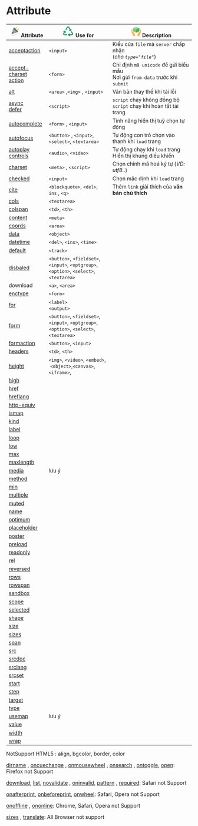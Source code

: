 # Attribute

| ![1](https://raw.githubusercontent.com/Zenfection/Image/master/2021/06/13-10-10-39-icons8-electrical.png)Attribute                 | ![icons8recyclingpng](https://raw.githubusercontent.com/Zenfection/Image/master/2021/06/23-19-31-16-icons8-recycling.png) Use for | ![1](https://raw.githubusercontent.com/Zenfection/Image/master/2021/06/13-10-06-26-icons8-handle_with_care.png)Description |
| ---------------------------------------------------------------------------------------------------------------------------------- | --------------------------------------------------------------------------------------------------------------------------------- | -------------------------------------------------------------------------------------------------------------------------- |
| [accept](https://www.w3schools.com/tags/att_accept.asp)<brv>[action](https://www.w3schools.com/tags/att_action.asp)                | `<input>`                                                                                                                         | Kiểu của `file` mà `server` chấp nhận<br>(*cho `type="file"`*)                                                             |
| [accept-charset](https://www.w3schools.com/tags/att_accept-charset.asp)<br>[action](https://www.w3schools.com/tags/att_action.asp) | `<form>`                                                                                                                          | Chỉ định `mã unicode` để gửi biểu mẫu<br>Nơi gửi `from-data` trước khi `submit`                                            |
| [alt](https://www.w3schools.com/tags/att_alt.asp)                                                                                  | `<area>` ,`<img>` , `<input>`                                                                                                     | Văn bản thay thế khi tải lỗi                                                                                               |
| [async](https://www.w3schools.com/tags/att_async.asp)<br>[defer](https://www.w3schools.com/tags/att_defer.asp)                     | `<script>`                                                                                                                        | `script` chạy không đồng bộ<br>`script` chạy khi hoàn tất tải trang                                                        |
| [autocomplete](https://www.w3schools.com/tags/att_autocomplete.asp)                                                                | `<form>` , `<input>`                                                                                                              | Tính năng hiển thị tuỳ chọn tự động                                                                                        |
| [autofocus](https://www.w3schools.com/tags/att_autofocus.asp)                                                                      | `<button>` , `<input>`, `<select>`, `<textarea>`                                                                                  | Tự động con trỏ chọn vào thanh khi `load` trang                                                                            |
| [autoplay](https://www.w3schools.com/tags/att_autoplay.asp)<br>[controls](https://www.w3schools.com/tags/att_controls.asp)         | `<audio>`, `<video>`                                                                                                              | Tự động chạy khi `load` trang<br>Hiển thị khung điều khiển                                                                 |
| [charset](https://www.w3schools.com/tags/att_charset.asp)                                                                          | `<meta>` , `<script>`                                                                                                             | Chọn chỉnh mã hoá ký tự (*VD: utf8..*)                                                                                     |
| [checked](https://www.w3schools.com/tags/att_checked.asp)                                                                          | `<input>`                                                                                                                         | Chọn mặc định khi `load` trang                                                                                             |
| [cite](https://www.w3schools.com/tags/att_cite.asp)                                                                                | `<blockquote>`, `<del>`, `ins` , `<q>`                                                                                            | Thêm `link` giải thích của **văn bản chú thích**                                                                           |
| [cols](https://www.w3schools.com/tags/att_cols.asp)                                                                                | `<textarea>`                                                                                                                      |                                                                                                                            |
| [colspan](https://www.w3schools.com/tags/att_colspan.asp)                                                                          | `<td>`, `<th>`                                                                                                                    |                                                                                                                            |
| [content](https://www.w3schools.com/tags/att_content.asp)                                                                          | `<meta>`                                                                                                                          |                                                                                                                            |
| [coords](https://www.w3schools.com/tags/att_coords.asp)                                                                            | `<area>`                                                                                                                          |                                                                                                                            |
| [data](https://www.w3schools.com/tags/att_data.asp)                                                                                | `<object>`                                                                                                                        |                                                                                                                            |
| [datetime](https://www.w3schools.com/tags/att_datetime.asp)                                                                        | `<del>`, `<ins>`, `<time>`                                                                                                        |                                                                                                                            |
| [default](https://www.w3schools.com/tags/att_default.asp)                                                                          | `<track>`                                                                                                                         |                                                                                                                            |
| [disbaled](https://www.w3schools.com/tags/att_disabled.asp)                                                                        | `<button>`, `<fieldset>`, `<input>`, `<optgroup>`,<br>`<option>`, `<select>`, `<textarea>`                                        |                                                                                                                            |
| download                                                                                                                           | `<a>`, `<area>`                                                                                                                   |                                                                                                                            |
| [enctype](https://www.w3schools.com/tags/att_enctype.asp)                                                                          | `<form>`                                                                                                                          |                                                                                                                            |
| [for](https://www.w3schools.com/tags/att_for.asp)                                                                                  | `<label>`<br>`<output>`                                                                                                           |                                                                                                                            |
| [form](https://www.w3schools.com/tags/att_form.asp)                                                                                | `<button>`, `<fieldset>`, `<input>`, `<optgroup>`,<br>`<option>`, `<select>`, `<textarea>`                                        |                                                                                                                            |
| [formaction](https://www.w3schools.com/tags/att_formaction.asp)                                                                    | `<button>`, `<input>`                                                                                                             |                                                                                                                            |
| [headers](https://www.w3schools.com/tags/att_headers.asp)                                                                          | `<td>`, `<th>`                                                                                                                    |                                                                                                                            |
| [height](https://www.w3schools.com/tags/att_height.asp)                                                                            | `<img>`, `<video>`, `<embed>`,<br> `<object>`,`<canvas>`, `<iframe>`,                                                             |                                                                                                                            |
| [high](https://www.w3schools.com/tags/att_high.asp)                                                                                |                                                                                                                                   |                                                                                                                            |
| [href](https://www.w3schools.com/tags/att_href.asp)                                                                                |                                                                                                                                   |                                                                                                                            |
| [hreflang](https://www.w3schools.com/tags/att_hreflang.asp)                                                                        |                                                                                                                                   |                                                                                                                            |
| [http-equiv](https://www.w3schools.com/tags/att_http-equiv.asp)                                                                    |                                                                                                                                   |                                                                                                                            |
| [ismap](https://www.w3schools.com/tags/att_ismap.asp)                                                                              |                                                                                                                                   |                                                                                                                            |
| [kind](https://www.w3schools.com/tags/att_kind.asp)                                                                                |                                                                                                                                   |                                                                                                                            |
| [label](https://www.w3schools.com/tags/att_label.asp)                                                                              |                                                                                                                                   |                                                                                                                            |
| [loop](https://www.w3schools.com/tags/att_loop.asp)                                                                                |                                                                                                                                   |                                                                                                                            |
| [low](https://www.w3schools.com/tags/att_low.asp)                                                                                  |                                                                                                                                   |                                                                                                                            |
| [max](https://www.w3schools.com/tags/att_max.asp)                                                                                  |                                                                                                                                   |                                                                                                                            |
| [maxlength](https://www.w3schools.com/tags/att_maxlength.asp)                                                                      |                                                                                                                                   |                                                                                                                            |
| [media](https://www.w3schools.com/tags/att_media.asp)                                                                              | lưu ý                                                                                                                             |                                                                                                                            |
| [method](https://www.w3schools.com/tags/att_method.asp)                                                                            |                                                                                                                                   |                                                                                                                            |
| [min](https://www.w3schools.com/tags/att_min.asp)                                                                                  |                                                                                                                                   |                                                                                                                            |
| [multiple](https://www.w3schools.com/tags/att_multiple.asp)                                                                        |                                                                                                                                   |                                                                                                                            |
| [muted](https://www.w3schools.com/tags/att_muted.asp)                                                                              |                                                                                                                                   |                                                                                                                            |
| [name](https://www.w3schools.com/tags/att_name.asp)                                                                                |                                                                                                                                   |                                                                                                                            |
| [optimum](https://www.w3schools.com/tags/att_optimum.asp)                                                                          |                                                                                                                                   |                                                                                                                            |
| [placeholder](https://www.w3schools.com/tags/att_placeholder.asp)                                                                  |                                                                                                                                   |                                                                                                                            |
| [poster](https://www.w3schools.com/tags/att_poster.asp)                                                                            |                                                                                                                                   |                                                                                                                            |
| [preload](https://www.w3schools.com/tags/att_preload.asp)                                                                          |                                                                                                                                   |                                                                                                                            |
| [readonly](https://www.w3schools.com/tags/att_readonly.asp)                                                                        |                                                                                                                                   |                                                                                                                            |
| [rel](https://www.w3schools.com/tags/att_rel.asp)                                                                                  |                                                                                                                                   |                                                                                                                            |
| [reversed](https://www.w3schools.com/tags/att_reversed.asp)                                                                        |                                                                                                                                   |                                                                                                                            |
| [rows](https://www.w3schools.com/tags/att_rows.asp)                                                                                |                                                                                                                                   |                                                                                                                            |
| [rowspan](https://www.w3schools.com/tags/att_rowspan.asp)                                                                          |                                                                                                                                   |                                                                                                                            |
| [sandbox](https://www.w3schools.com/tags/att_sandbox.asp)                                                                          |                                                                                                                                   |                                                                                                                            |
| [scope](https://www.w3schools.com/tags/att_scope.asp)                                                                              |                                                                                                                                   |                                                                                                                            |
| [selected](https://www.w3schools.com/tags/att_selected.asp)                                                                        |                                                                                                                                   |                                                                                                                            |
| [shape](https://www.w3schools.com/tags/att_shape.asp)                                                                              |                                                                                                                                   |                                                                                                                            |
| [size](https://www.w3schools.com/tags/att_size.asp)                                                                                |                                                                                                                                   |                                                                                                                            |
| [sizes](https://www.w3schools.com/tags/att_sizes.asp)                                                                              |                                                                                                                                   |                                                                                                                            |
| [span](https://www.w3schools.com/tags/att_span.asp)                                                                                |                                                                                                                                   |                                                                                                                            |
| [src](https://www.w3schools.com/tags/att_src.asp)                                                                                  |                                                                                                                                   |                                                                                                                            |
| [srcdoc](https://www.w3schools.com/tags/att_srcdoc.asp)                                                                            |                                                                                                                                   |                                                                                                                            |
| [srclang](https://www.w3schools.com/tags/att_srclang.asp)                                                                          |                                                                                                                                   |                                                                                                                            |
| [srcset](https://www.w3schools.com/tags/att_source_srcset.asp)                                                                     |                                                                                                                                   |                                                                                                                            |
| [start](https://www.w3schools.com/tags/att_start.asp)                                                                              |                                                                                                                                   |                                                                                                                            |
| [step](https://www.w3schools.com/tags/att_step.asp)                                                                                |                                                                                                                                   |                                                                                                                            |
| [target](https://www.w3schools.com/tags/att_target.asp)                                                                            |                                                                                                                                   |                                                                                                                            |
| [type](https://www.w3schools.com/tags/att_type.asp)                                                                                |                                                                                                                                   |                                                                                                                            |
| [usemap](https://www.w3schools.com/tags/att_usemap.asp)                                                                            | lưu ý                                                                                                                             |                                                                                                                            |
| [value](https://www.w3schools.com/tags/att_value.asp)                                                                              |                                                                                                                                   |                                                                                                                            |
| [width](https://www.w3schools.com/tags/att_width.asp)                                                                              |                                                                                                                                   |                                                                                                                            |
| [wrap](https://www.w3schools.com/tags/att_wrap.asp)                                                                                |                                                                                                                                   |                                                                                                                            |

NotSupport HTML5 : align, bgcolor, border, color

[dirname](https://www.w3schools.com/tags/att_dirname.asp) , [oncuechange](https://www.w3schools.com/tags/att_oncuechange.asp) , [onmousewheel](https://www.w3schools.com/tags/att_onmousewheel.asp) , [onsearch](https://www.w3schools.com/tags/att_onsearch.asp) , [ontoggle](https://www.w3schools.com/tags/att_ontoggle.asp), [open](https://www.w3schools.com/tags/att_open.asp): Firefox not Support

[download](https://www.w3schools.com/tags/att_download.asp), [list](https://www.w3schools.com/tags/att_list.asp), [novalidate](https://www.w3schools.com/tags/att_novalidate.asp) , [oninvalid](https://www.w3schools.com/tags/att_oninvalid.asp), [pattern](https://www.w3schools.com/tags/att_pattern.asp) , [required](https://www.w3schools.com/tags/att_required.asp): Safari not Support

[onafterprint](https://www.w3schools.com/tags/att_onafterprint.asp), [onbeforeprint](https://www.w3schools.com/tags/att_onbeforeprint.asp), [onwheel](https://www.w3schools.com/tags/att_onwheel.asp): Safari, Opera not Support

[onoffline](https://www.w3schools.com/tags/att_onoffline.asp) , [ononline](https://www.w3schools.com/tags/att_ononline.asp): Chrome, Safari, Opera not Support

[sizes](https://www.w3schools.com/tags/att_sizes.asp) , [translate](https://www.w3schools.com/tags/att_translate.asp): All Browser not support
